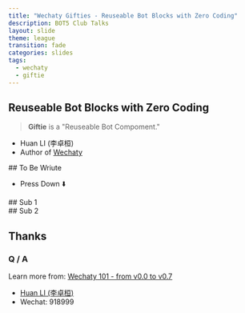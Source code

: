 ```yaml
---
title: "Wechaty Gifties - Reuseable Bot Blocks with Zero Coding"
description: BOT5 Club Talks
layout: slide
theme: league
transition: fade
categories: slides
tags:
  - wechaty
  - giftie
---
```

<!-- markdownlint-disable MD033 -->

<section data-markdown>

## Reuseable Bot Blocks with Zero Coding

> **Giftie** is a "Reuseable Bot Compoment."

- Huan LI (李卓桓)
- Author of [Wechaty](https://github.com/chatie/wechaty)

</section>
<!-- --- -->

<section>

<section data-markdown>
## To Be Wriute

- Press Down ⬇️

</section>

<section data-markdown>
## Sub 1
</section>

<section data-markdown>
## Sub 2
</section>

</section>
<!-- --- -->

<section data-markdown>

## Thanks

### Q / A

Learn more from: [Wechaty 101 - from v0.0 to v0.7](https://blog.chatie.io/wechaty-101-presentation/)

- [Huan LI (李卓桓)](https://www.linkedin.com/in/zixia/)
- Wechat: 918999

</section>
